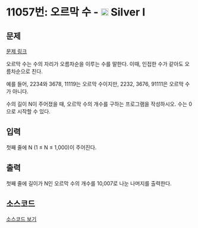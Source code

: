 # 11057번: 오르막 수 - <img src="https://static.solved.ac/tier_small/10.svg" style="height:20px" /> Silver I

<!-- performance -->

<!-- 문제 제출 후 깃허브에 푸시를 했을 때 제출한 코드의 성능이 입력될 공간입니다.-->

<!-- end -->

## 문제

[문제 링크](https://boj.kr/11057)


<p>오르막 수는 수의 자리가 오름차순을&nbsp;이루는 수를 말한다. 이때, 인접한 수가 같아도 오름차순으로 친다.</p>

<p>예를 들어, 2234와 3678, 11119는 오르막 수이지만, 2232, 3676, 91111은 오르막 수가 아니다.</p>

<p>수의 길이 N이 주어졌을 때, 오르막 수의 개수를 구하는 프로그램을 작성하시오. 수는 0으로 시작할 수 있다.</p>



## 입력


<p>첫째 줄에 N (1 ≤ N ≤ 1,000)이 주어진다.</p>



## 출력


<p>첫째 줄에 길이가 N인 오르막 수의 개수를 10,007로 나눈 나머지를&nbsp;출력한다.</p>



## 소스코드

[소스코드 보기](오르막%20수.cpp)